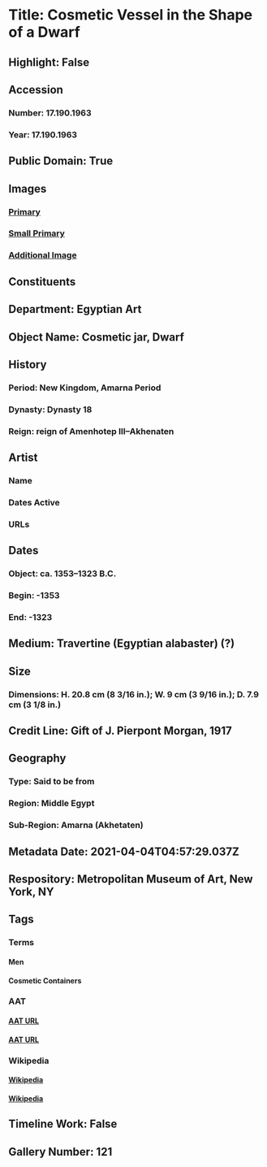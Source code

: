 # Title: Cosmetic Vessel in the Shape of a Dwarf
## Highlight: False
## Accession
### Number: 17.190.1963
### Year: 17.190.1963
## Public Domain: True
## Images
### [Primary](https://images.metmuseum.org/CRDImages/eg/original/eg17.190.1963xx.jpg)
### [Small Primary](https://images.metmuseum.org/CRDImages/eg/web-large/eg17.190.1963xx.jpg)
### [Additional Image](https://images.metmuseum.org/CRDImages/eg/original/picture25.jpg)
## Constituents
## Department: Egyptian Art
## Object Name: Cosmetic jar, Dwarf
## History
### Period: New Kingdom, Amarna Period
### Dynasty: Dynasty 18
### Reign: reign of Amenhotep III–Akhenaten
## Artist
### Name
### Dates Active
### URLs
## Dates
### Object: ca. 1353–1323 B.C.
### Begin: -1353
### End: -1323
## Medium: Travertine (Egyptian alabaster) (?)
## Size
### Dimensions: H. 20.8 cm (8 3/16 in.); W. 9 cm (3 9/16 in.); D. 7.9 cm (3 1/8 in.)
## Credit Line: Gift of J. Pierpont Morgan, 1917
## Geography
### Type: Said to be from
### Region: Middle Egypt
### Sub-Region: Amarna (Akhetaten)
## Metadata Date: 2021-04-04T04:57:29.037Z
## Respository: Metropolitan Museum of Art, New York, NY
## Tags
### Terms
#### Men
#### Cosmetic Containers
### AAT
#### [AAT URL](http://vocab.getty.edu/page/aat/300025928)
#### [AAT URL](http://vocab.getty.edu/page/aat/300197583)
### Wikipedia
#### [Wikipedia]()
#### [Wikipedia]()
## Timeline Work: False
## Gallery Number: 121